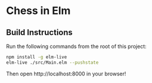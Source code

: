 # Chess in Elm

## Build Instructions

Run the following commands from the root of this project:

```bash
npm install -g elm-live
elm-live ./src/Main.elm --pushstate
```

Then open http://localhost:8000 in your browser!
